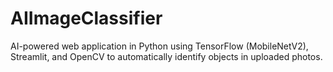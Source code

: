 # AIImageClassifier
AI-powered web application in Python using TensorFlow (MobileNetV2), Streamlit, and OpenCV to automatically identify objects in uploaded photos.
